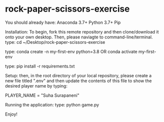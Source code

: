 # rock-paper-scissors-exercise
You should already have:
Anaconda 3.7+
Python 3.7+
Pip

Installation:
To begin, fork this remote repository and then clone/download it onto your own desktop.
Then, please naviagte to command-line/terminal.
type: cd ~/Desktop/rock-paper-scissors-exercise

type: conda create -n my-first-env python=3.8  OR
      conda activate my-first-env

type: pip install -r requirements.txt

Setup:
then, in the root directory of your local repository, please create a new file titled ".env" and then update the contents of this file to show the desired player name by typing:

PLAYER_NAME = "Suha Surapaneni"

Running the application:
type: python game.py

Enjoy!